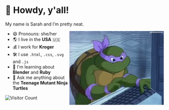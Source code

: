 # 🤠 Howdy, y'all!

My name is Sarah and I’m pretty neat.

<img src='https://github.com/zarahzachz/zarahzachz/blob/master/donnie.gif' alt='Donatello from Teenage Mutant Ninja Turtles types wildly on 90s desktop computer' width='300px' align='right'/>

- 😄 Pronouns: she/her
- 🌎 I live in the **USA** 🇺🇸
- 💰 I work for **Kroger**
- 🛠 I use `.html`, `.css`, `.svg` and `.js`
- 🌱 I'm learning about **Blender** and **Ruby**
- 💬 Ask me anything about the **Teenage Mutant Ninja Turtles**

![Visitor Count](https://profile-counter.glitch.me/zarahzachz/count.svg)
